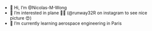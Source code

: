 - 👋 Hi, I’m @Nicolas-M-Wong
- 👀 I’m interested in plane 🛫🛬 (@runway32R on instagram to see nice picture 😍)
- 🌱 I’m currently learning aerospace engineering in Paris

<!---
gafi-sys/gafi-sys is a ✨ special ✨ repository because its `README.md` (this file) appears on your GitHub profile.
You can click the Preview link to take a look at your changes.
--->
